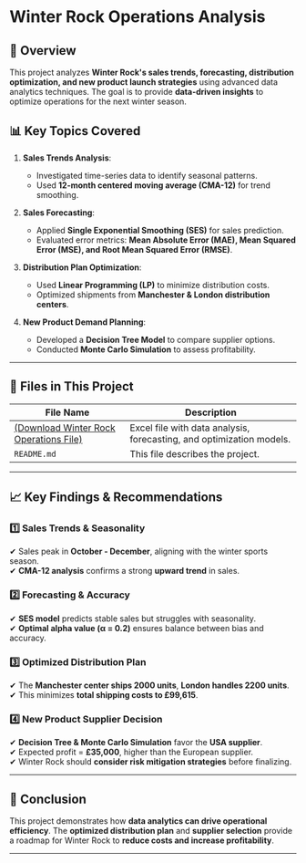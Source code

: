 # Winter Rock Operations Analysis

## 📌 Overview
This project analyzes **Winter Rock's sales trends, forecasting, distribution optimization, and new product launch strategies** using advanced data analytics techniques. The goal is to provide **data-driven insights** to optimize operations for the next winter season.

## 📊 Key Topics Covered
1. **Sales Trends Analysis**: 
   - Investigated time-series data to identify seasonal patterns.
   - Used **12-month centered moving average (CMA-12)** for trend smoothing.

2. **Sales Forecasting**:
   - Applied **Single Exponential Smoothing (SES)** for sales prediction.
   - Evaluated error metrics: **Mean Absolute Error (MAE), Mean Squared Error (MSE), and Root Mean Squared Error (RMSE)**.

3. **Distribution Plan Optimization**:
   - Used **Linear Programming (LP)** to minimize distribution costs.
   - Optimized shipments from **Manchester & London distribution centers**.

4. **New Product Demand Planning**:
   - Developed a **Decision Tree Model** to compare supplier options.
   - Conducted **Monte Carlo Simulation** to assess profitability.

---

## 📂 Files in This Project
| File Name | Description |
|-----------|------------|
| [(Download Winter Rock Operations File)](./Excel/Applied_Analytics1.xlsx) | Excel file with data analysis, forecasting, and optimization models. |
| `README.md` | This file describes the project. |

---

## 📈 Key Findings & Recommendations

### 1️⃣ **Sales Trends & Seasonality**
✔ Sales peak in **October - December**, aligning with the winter sports season.  
✔ **CMA-12 analysis** confirms a strong **upward trend** in sales.

### 2️⃣ **Forecasting & Accuracy**
✔ **SES model** predicts stable sales but struggles with seasonality.  
✔ **Optimal alpha value (α = 0.2)** ensures balance between bias and accuracy.

### 3️⃣ **Optimized Distribution Plan**
✔ The **Manchester center ships 2000 units**, **London handles 2200 units**.  
✔ This minimizes **total shipping costs to £99,615**.

### 4️⃣ **New Product Supplier Decision**
✔ **Decision Tree & Monte Carlo Simulation** favor the **USA supplier**.  
✔ Expected profit = **£35,000**, higher than the European supplier.  
✔ Winter Rock should **consider risk mitigation strategies** before finalizing.

---

## 📌 Conclusion
This project demonstrates how **data analytics can drive operational efficiency**. The **optimized distribution plan** and **supplier selection** provide a roadmap for Winter Rock to **reduce costs and increase profitability**.

---

